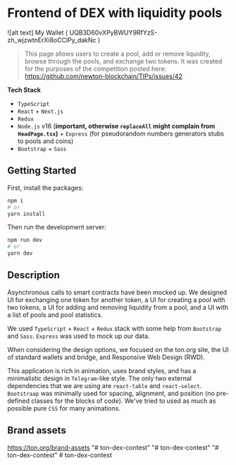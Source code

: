 # Frontend of DEX with liquidity pools

![alt text] My Wallet ( UQB3D60vXPyBWUY9RfYzS-zh_wjzwtnErXi8oCClPy_dakNc )

> This page allows users to create a pool, add or remove liquidity, browse through the pools, and exchange two tokens. It was created for the purposes of the competition posted here: https://github.com/newton-blockchain/TIPs/issues/42

**Tech Stack**

- `TypeScript`
- `React` + `Next.js`
- `Redux`
- `Node.js` v16 (**important, otherwise `replaceAll` might complain from `HeadPage.tsx`)** + `Express` (for pseudorandom numbers generators stubs to pools and coins)
- `Bootstrap` + `Sass`

## Getting Started

First, install the packages:

```bash
npm i
# or
yarn install
```

Then run the development server:

```bash
npm run dev
# or
yarn dev
```

## Description

Asynchronous calls to smart contracts have been mocked up.
We designed UI for exchanging one token for another token, a UI for creating a pool with two tokens, a UI for adding and removing liquidity from a pool, and a UI with a list of pools and pool statistics.

We used `TypeScript` + `React` + `Redux` stack with some help from `Bootstrap` and `Sass`. `Express` was used to mock up our data.

When considering the design options, we focused on the ton.org site, the UI of standard wallets and bridge, and Responsive Web Design (RWD).

This application is rich in animation, uses brand styles, and has a minimalistic design in `Telegram`-like style. The only two external dependencies that we are using are `react-table` and `react-select`. `Bootstraap` was minimally used for spacing, alignment, and position (no pre-defined classes for the blocks of code). We've tried to used as much as possible pure `CSS` for many animations.

## Brand assets

https://ton.org/brand-assets
"# ton-dex-contest" 
"# ton-dex-contest" 
"# ton-dex-contest" 
#   t o n - d e x - c o n t e s t  
 